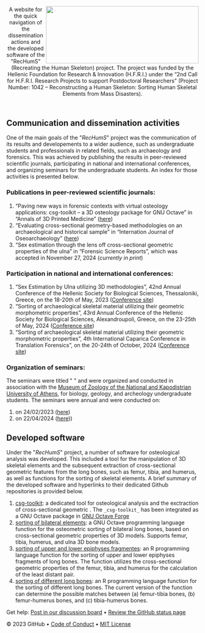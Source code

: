 <header>

<!--
  <<< Author notes: Course header >>>
  Include a 1280×640 image, course title in sentence case, and a concise description in emphasis.
  In your repository settings: enable template repository, add your 1280×640 social image, auto delete head branches.
  Add your open source license, GitHub uses MIT license.
-->
<img align="right" width="400" height="150" src="https://github.com/user-attachments/assets/e94f37c1-e3d5-48a0-b55d-51be9c91c8cc">

A website for the quick navigation of the dissemination actions and the developed software of the "RecHumS" (Recreating the Human Skeleton) project. The project was funded by the Hellenic Foundation for Research & Innovation (H.F.R.I.) under the “2nd Call for H.F.R.I. Research Projects to support Postdoctoral Researchers” (Project Number: 1042 – Reconstructing a Human Skeleton: Sorting Human Skeletal Elements from Mass Disasters).

</header>


<!--
  <<< Author notes: Step 4 >>>
  Start this step by acknowledging the previous step.
  Define terms and link to docs.github.com.
  Historic note: previous version checked the file path. Previous version checked the front matter formatting.
-->

## Communication and dissemination activities

One of the main goals of the "_RecHumS_" project was the communication of its results and developements to a wider audience, such as undergraduate students and professionals in related fields, such as archaeology and forensics. This was achieved by publishing the results in peer-reviewed scientific journals, participating in national and international conferences, and organizing seminars for the undergraduate students. An index for those activities is presented below.

### Publications in peer-reviewed scientific journals:

1. “Paving new ways in forensic contexts with virtual osteology applications: csg-toolkit – a 3D osteology package for GNU Octave” in “Annals of 3D Printed Medicine” ([here](https://doi.org/10.1016/j.stlm.2022.100094))
2. “Evaluating cross-sectional geometry-based methodologies on an archaeological and historical sample” in “Internation Journal of Oseoarchaeology” ([here](https://doi.org/10.1002/oa.3359))
3. “Sex estimation through the lens off cross-sectional geometric properties of the ulna” in “Forensic Science Reports”, which was accepted in November 27, 2024 (_currently in print_)

### Participation in national and international conferences:

1. “Sex Estimation by Ulna utilizing 3D methodologies”, 42nd Annual Conference of the Hellenic Society for Biological Sciences, Thessaloniki, Greece, on the 18-20th of May, 2023 ([Conference site](https://www.eebe.gr/conference2023/))
2. “Sorting of archaeological skeletal material utilizing their geometric morphometric properties”, 43rd Annual Conference of the Hellenic Society for Biological Sciences, Alexandroupoli, Greece, on the 23-25th of May, 2024 ([Conference site](https://www.eebe.gr/conference2024/))
3. “Sorting of archaeological skeletal material utilizing their geometric morphometric properties”, 4th International Caparica Conference in Translation Forensics”, on the 20-24th of October, 2024 ([Conference site](www.forensics2024.com))

### Organization of seminars:

The seminars were titled " " and were organized and conducted in association with the [Museum of Zoology of the National and Kapodistrian University of Athens](https://zoolmuseum.biol.uoa.gr/), for biology, geology, and archeology undergraduate students. The seminars were annual and were conducted on:
1. on 24/02/2023 ([here](https://zoolmuseum.biol.uoa.gr/education/%cf%83%ce%b5%ce%bc%ce%b9%ce%bd%ce%ac%cf%81%ce%b9%ce%bf%cf%81%ce%af%cf%87%ce%bd%ce%bf%ce%bd%cf%84%ce%b1%cf%82-%cf%86%cf%89%cf%82-%cf%83%cf%84%ce%bf-%ce%bc%cf%85%cf%83%cf%84%ce%ae%cf%81%ce%b9/))
2. on 22/04/2024 ([here](https://zoolmuseum.biol.uoa.gr/education/%cf%83%ce%b5%ce%bc%ce%b9%ce%bd%ce%ac%cf%81%ce%b9%ce%bf-%cf%84%ce%b1%ce%be%ce%b9%ce%bd%cf%8c%ce%bc%ce%b7%cf%83%ce%b7-%ce%bf%cf%83%cf%84%cf%8e%ce%bd-%cf%83%ce%b5-%ce%bf%ce%bc%ce%b1%ce%b4%ce%b9/)))


## Developed software

Under the "_RecHumS_" project, a number of software for osteological analysis was developed. This included a tool for the manipulation of 3D skeletal elements and the subsequent extraction of cross-sectional geometric features from the long bones, such as femur, tibia, and humerus, as well as functions for the sorting of skeletal elements. A brief summary of the developed software and hyperlinks to their dedicated Github repositories is provided below.

1. [csg-toolkit](https://github.com/pr0m1th3as/csg-toolkit): a dedicated tool for osteological analysis and the exctraction of cross-sectional geometric . The `_csg-toolkit_` has been integrated as a GNU Octave package in [GNU Octave Forge](https://gnu-octave.github.io/packages/csg-toolkit/)
2. [sorting of bilateral elements](https://github.com/pr0m1th3as/osteometric-sorting): a GNU Octave programming language function for the osteometric sorting of bilateral long bones, based on cross-sectional geometric properties of 3D models. Supports femur, tibia, humerus, and ulna 3D bone models.
3. [sorting of upper and lower epiphyses fragmentes](https://github.com/NGaroufi/epiphyses_sorting-function): an R programming language function for the sorting of upper and lower epiphyses fragments of long bones. The function utilizes the cross-sectional geometric properties of the femur, tibia, and humerus for the calculation of the least distant pair.
4. [sorting of different long bones](https://github.com/NGaroufi/different_bones_sorting-function): an R programming language function for the sorting of different long bones. The current version of the function can determine the possible matches between (a) femur-tibia bones, (b) femur-humerus bones, and (c) tibia-humerus bones.
   
<footer>

Get help: [Post in our discussion board](https://github.com/orgs/skills/discussions/categories/github-pages) &bull; [Review the GitHub status page](https://www.githubstatus.com/)

&copy; 2023 GitHub &bull; [Code of Conduct](https://www.contributor-covenant.org/version/2/1/code_of_conduct/code_of_conduct.md) &bull; [MIT License](https://gh.io/mit)

</footer>

